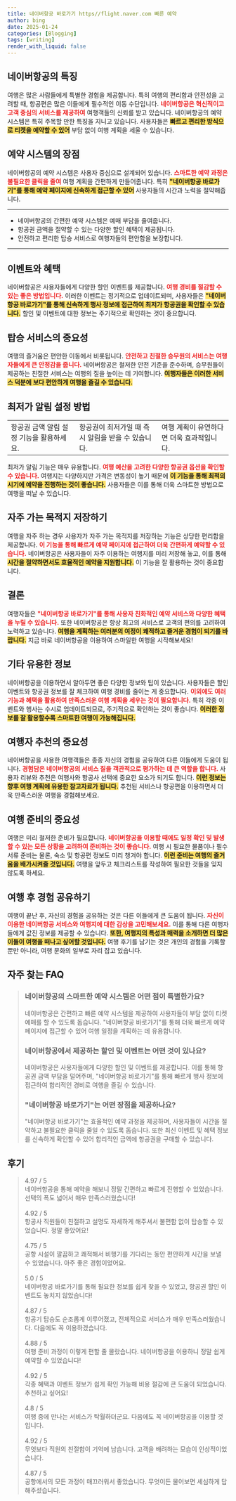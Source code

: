 ```yaml
---
title: 네이버항공 바로가기 https//flight.naver.com 빠른 예약
author: bing
date: 2025-01-24
categories: [Blogging]
tags: [writing]
render_with_liquid: false
---
```



<h2 id="네이버항공의 특징">네이버항공의 특징</h2>

<p>여행은 많은 사람들에게 특별한 경험을 제공합니다. 특히 여행의 편리함과 안전성을 고려할 때, 항공편은 많은 이들에게 필수적인 이동 수단입니다. <b><span style="color: #ee2323;">네이버항공은 혁신적이고 고객 중심의 서비스를 제공하여</span></b> 여행객들의 신뢰를 받고 있습니다. 네이버항공의 예약 시스템은 특히 주목할 만한 특징을 지니고 있습니다. 사용자들은 <b><span style="background-color: #ffe066;">빠르고 편리한 방식으로 티켓을 예약할 수 있어</span></b> 부담 없이 여행 계획을 세울 수 있습니다.</p>

<h2 id="예약 시스템의 장점">예약 시스템의 장점</h2>

<p>네이버항공의 예약 시스템은 사용자 중심으로 설계되어 있습니다. <b><span style="color: #ee2323;">스마트한 예약 과정은 불필요한 클릭을 줄여</span></b> 여행 계획을 간편하게 만들어줍니다. 특히 <b><span style="background-color: #ffe066;">"네이버항공 바로가기"를 통해 예약 페이지에 신속하게 접근할 수 있어</span></b> 사용자들의 시간과 노력을 절약해줍니다.</p>

<hr />

<ul>
    <li>네이버항공의 간편한 예약 시스템은 예매 부담을 줄여줍니다.</li>
    <li>항공권 금액을 절약할 수 있는 다양한 할인 혜택이 제공됩니다.</li>
    <li>안전하고 편리한 탑승 서비스로 여행자들의 편안함을 보장합니다.</li>
</ul>

<hr />

<h2 id="이벤트와 혜택">이벤트와 혜택</h2>

<p>네이버항공은 사용자들에게 다양한 할인 이벤트를 제공합니다. <b><span style="color: #ee2323;">여행 경비를 절감할 수 있는 좋은 방법입니다.</span></b> 이러한 이벤트는 정기적으로 업데이트되며, 사용자들은 <b><span style="background-color: #ffe066;">"네이버항공 바로가기"를 통해 신속하게 행사 정보에 접근하여 최저가 항공권을 확인할 수 있습니다.</span></b> 할인 및 이벤트에 대한 정보는 주기적으로 확인하는 것이 중요합니다.</p>

<h2 id="탑승 서비스의 중요성">탑승 서비스의 중요성</h2>

<p>여행의 즐거움은 편안한 이동에서 비롯됩니다. <b><span style="color: #ee2323;">안전하고 친절한 승무원의 서비스는 여행자들에게 큰 안정감을 줍니다.</span></b> 네이버항공은 철저한 안전 기준을 준수하며, 승무원들이 제공하는 친절한 서비스는 여행의 질을 높이는 데 기여합니다. <b><span style="background-color: #ffe066;">여행자들은 이러한 서비스 덕분에 보다 편안하게 여행을 즐길 수 있습니다.</span></b></p>

<h2 id="최저가 알림 설정 방법">최저가 알림 설정 방법</h2>

<table>
    <tr>
        <td>항공권 금액 알림 설정 기능을 활용하세요.</td>
        <td>항공권이 최저가일 때 즉시 알림을 받을 수 있습니다.</td>
        <td>여행 계획이 유연하다면 더욱 효과적입니다.</td>
    </tr>
</table>

<p>최저가 알림 기능은 매우 유용합니다. <b><span style="color: #ee2323;">여행 예산을 고려한 다양한 항공권 옵션을 확인할 수 있습니다.</span></b> 여행지는 다양하지만 가격은 변동성이 높기 때문에 <b><span style="background-color: #ffe066;">이 기능을 통해 최적의 시기에 예약을 진행하는 것이 좋습니다.</span></b> 사용자들은 이를 통해 더욱 스마트한 방법으로 여행을 떠날 수 있습니다.</p>

<h2 id="자주 가는 목적지 저장하기">자주 가는 목적지 저장하기</h2>

<p>여행을 자주 하는 경우 사용자가 자주 가는 목적지를 저장하는 기능은 상당한 편리함을 제공합니다. <b><span style="color: #ee2323;">이 기능을 통해 빠르게 예약 페이지에 접근하여 더욱 간편하게 예약할 수 있습니다.</span></b> 네이버항공은 사용자들이 자주 이용하는 여행지를 미리 저장해 놓고, 이를 통해 <b><span style="background-color: #ffe066;">시간을 절약하면서도 효율적인 예약을 지원합니다.</span></b> 이 기능을 잘 활용하는 것이 중요합니다.</p>

<h2 id="결론">결론</h2>

<p>여행자들은 <b><span style="color: #ee2323;">"네이버항공 바로가기"를 통해 사용자 친화적인 예약 서비스와 다양한 혜택을 누릴 수 있습니다.</span></b> 또한 네이버항공은 항상 최고의 서비스로 고객의 편의를 고려하여 노력하고 있습니다. <b><span style="background-color: #ffe066;">여행을 계획하는 여러분의 여정이 쾌적하고 즐거운 경험이 되기를 바랍니다.</span></b> 지금 바로 네이버항공을 이용하여 스마일한 여행을 시작해보세요!</p>

<h2 id="기타 유용한 정보">기타 유용한 정보</h2>

<p>네이버항공을 이용하면서 알아두면 좋은 다양한 정보와 팁이 있습니다. 사용자들은 할인 이벤트와 항공권 정보를 잘 체크하여 여행 경비를 줄이는 게 중요합니다. <b><span style="color: #ee2323;">이외에도 여러 기능과 혜택을 활용하여 만족스러운 여행 계획을 세우는 것이 필요합니다.</span></b> 특히 각종 이벤트와 행사는 수시로 업데이트되므로, 주기적으로 확인하는 것이 좋습니다. <b><span style="background-color: #ffe066;">이러한 정보를 잘 활용할수록 스마트한 여행이 가능해집니다.</span></b></p>

<h2 id="여행자 추천의 중요성">여행자 추천의 중요성</h2>

<p>네이버항공을 사용한 여행객들은 종종 자신의 경험을 공유하여 다른 이들에게 도움이 됩니다. <b><span style="color: #ee2323;">경험담은 네이버항공의 서비스 질을 객관적으로 평가하는 데 큰 역할을 합니다.</span></b> 사용자 리뷰와 추천은 여행사와 항공사 선택에 중요한 요소가 되기도 합니다. <b><span style="background-color: #ffe066;">이런 정보는 향후 여행 계획에 유용한 참고자료가 됩니다.</span></b> 추천된 서비스나 항공편을 이용하면서 더욱 만족스러운 여행을 경험해보세요.</p>

<h2 id="여행 준비의 중요성">여행 준비의 중요성</h2>

<p>여행은 미리 철저한 준비가 필요합니다. <b><span style="color: #ee2323;">네이버항공을 이용할 때에도 일정 확인 및 발생할 수 있는 모든 상황을 고려하여 준비하는 것이 좋습니다.</span></b> 여행 시 필요한 물품이나 필수 서류 준비는 물론, 숙소 및 항공편 정보도 미리 챙겨야 합니다. <b><span style="background-color: #ffe066;">이런 준비는 여행의 즐거움을 배가시켜줄 것입니다.</span></b> 여행을 앞두고 체크리스트를 작성하여 필요한 것들을 잊지 않도록 하세요.</p>

<h2 id="여행 후 경험 공유하기">여행 후 경험 공유하기</h2>

<p>여행이 끝난 후, 자신의 경험을 공유하는 것은 다른 이들에게 큰 도움이 됩니다. <b><span style="color: #ee2323;">자신이 이용한 네이버항공 서비스와 여행지에 대한 감상을 고민해보세요.</span></b> 이를 통해 다른 여행자들에게 값진 정보를 제공할 수 있습니다. <b><span style="background-color: #ffe066;">또한, 여행지의 특성과 매력을 소개하면 더 많은 이들이 여행을 떠나고 싶어할 것입니다.</span></b> 여행 후기를 남기는 것은 개인의 경험을 기록할 뿐만 아니라, 여행 문화의 일부로 자리 잡고 있습니다.</p>


<h2 id='자주_찾는_FAQ'>자주 찾는 FAQ</h2>
<div itemscope="" itemtype="https://schema.org/FAQPage"> 
<blockquote> 
<div itemscope="" itemprop="mainEntity" itemtype="https://schema.org/Question"> 
<h3 itemprop="name">네이버항공의 스마트한 예약 시스템은 어떤 점이 특별한가요?</h3> 
<div itemscope="" itemprop="acceptedAnswer" itemtype="https://schema.org/Answer"> 
<span itemprop="text"> 
<p>네이버항공은 간편하고 빠른 예약 시스템을 제공하여 사용자들이 부담 없이 티켓 예매를 할 수 있도록 돕습니다. "네이버항공 바로가기"를 통해 더욱 빠르게 예약 페이지에 접근할 수 있어 여행 일정을 계획하는 데 유용합니다.</p> 
</span> 
</div> 
</div> 

<div itemscope="" itemprop="mainEntity" itemtype="https://schema.org/Question"> 
<h3 itemprop="name">네이버항공에서 제공하는 할인 및 이벤트는 어떤 것이 있나요?</h3> 
<div itemscope="" itemprop="acceptedAnswer" itemtype="https://schema.org/Answer"> 
<span itemprop="text"> 
<p>네이버항공은 사용자들에게 다양한 할인 및 이벤트를 제공합니다. 이를 통해 항공권 금액 부담을 덜어주며, "네이버항공 바로가기"를 통해 빠르게 행사 정보에 접근하여 합리적인 경비로 여행을 즐길 수 있습니다.</p> 
</span> 
</div> 
</div> 

<div itemscope="" itemprop="mainEntity" itemtype="https://schema.org/Question"> 
<h3 itemprop="name">"네이버항공 바로가기"는 어떤 장점을 제공하나요?</h3> 
<div itemscope="" itemprop="acceptedAnswer" itemtype="https://schema.org/Answer"> 
<span itemprop="text"> 
<p>"네이버항공 바로가기"는 효율적인 예약 과정을 제공하며, 사용자들이 시간을 절약하고 불필요한 클릭을 줄일 수 있도록 돕습니다. 또한 최신 이벤트 및 혜택 정보를 신속하게 확인할 수 있어 합리적인 금액에 항공권을 구매할 수 있습니다.</p> 
</span> 
</div> 
</div> 

</blockquote> 
</div>
<h2 id='후기'>후기</h2>
<div itemscope itemtype="https://schema.org/Product">
  <blockquote>
  <div itemprop="review" itemscope itemtype="https://schema.org/Review">
      <div itemprop="reviewRating" itemscope itemtype="https://schema.org/Rating"> <span itemprop="ratingValue">4.97</span> / <span itemprop="bestRating">5</span> </div>
      <span itemprop="reviewBody">네이버항공을 통해 예약을 해보니 정말 간편하고 빠르게 진행할 수 있었습니다. 선택의 폭도 넓어서 매우 만족스러웠습니다!</span>
  </div>
  <br>
  <div itemprop="review" itemscope itemtype="https://schema.org/Review">
      <div itemprop="reviewRating" itemscope itemtype="https://schema.org/Rating"> <span itemprop="ratingValue">4.92</span> / <span itemprop="bestRating">5</span> </div>
      <span itemprop="reviewBody">항공사 직원들이 친절하고 설명도 자세하게 해주셔서 불편함 없이 탑승할 수 있었습니다. 정말 좋았어요!</span>
  </div>
  <br>
  <div itemprop="review" itemscope itemtype="https://schema.org/Review">
      <div itemprop="reviewRating" itemscope itemtype="https://schema.org/Rating"> <span itemprop="ratingValue">4.75</span> / <span itemprop="bestRating">5</span> </div>
      <span itemprop="reviewBody">공항 시설이 깔끔하고 쾌적해서 비행기를 기다리는 동안 편안하게 시간을 보낼 수 있었습니다. 아주 좋은 경험이었어요.</span>
  </div>
  <br>
  <div itemprop="review" itemscope itemtype="https://schema.org/Review">
      <div itemprop="reviewRating" itemscope itemtype="https://schema.org/Rating"> <span itemprop="ratingValue">5.0</span> / <span itemprop="bestRating">5</span> </div>
      <span itemprop="reviewBody">네이버항공 바로가기를 통해 필요한 정보를 쉽게 찾을 수 있었고, 항공권 할인 이벤트도 놓치지 않았습니다!</span>
  </div>
  <br>
  <div itemprop="review" itemscope itemtype="https://schema.org/Review">
      <div itemprop="reviewRating" itemscope itemtype="https://schema.org/Rating"> <span itemprop="ratingValue">4.87</span> / <span itemprop="bestRating">5</span> </div>
      <span itemprop="reviewBody">항공기 탑승도 순조롭게 이루어졌고, 전체적으로 서비스가 매우 만족스러웠습니다. 다음에도 꼭 이용하겠습니다.</span>
  </div>
  <br>
  <div itemprop="review" itemscope itemtype="https://schema.org/Review">
      <div itemprop="reviewRating" itemscope itemtype="https://schema.org/Rating"> <span itemprop="ratingValue">4.88</span> / <span itemprop="bestRating">5</span> </div>
      <span itemprop="reviewBody">여행 준비 과정이 이렇게 편할 줄 몰랐습니다. 네이버항공을 이용하니 정말 쉽게 예약할 수 있었습니다!</span>
  </div>
  <br>
  <div itemprop="review" itemscope itemtype="https://schema.org/Review">
      <div itemprop="reviewRating" itemscope itemtype="https://schema.org/Rating"> <span itemprop="ratingValue">4.92</span> / <span itemprop="bestRating">5</span> </div>
      <span itemprop="reviewBody">각종 혜택과 이벤트 정보가 쉽게 확인 가능해 비용 절감에 큰 도움이 되었습니다. 추천하고 싶어요!</span>
  </div>
  <br>
  <div itemprop="review" itemscope itemtype="https://schema.org/Review">
      <div itemprop="reviewRating" itemscope itemtype="https://schema.org/Rating"> <span itemprop="ratingValue">4.8</span> / <span itemprop="bestRating">5</span> </div>
      <span itemprop="reviewBody">여행 중에 만나는 서비스가 탁월하더군요. 다음에도 꼭 네이버항공을 이용할 것입니다.</span>
  </div>
  <br>
  <div itemprop="review" itemscope itemtype="https://schema.org/Review">
      <div itemprop="reviewRating" itemscope itemtype="https://schema.org/Rating"> <span itemprop="ratingValue">4.92</span> / <span itemprop="bestRating">5</span> </div>
      <span itemprop="reviewBody">무엇보다 직원의 친절함이 기억에 남습니다. 고객을 배려하는 모습이 인상적이었습니다.</span>
  </div>
  <br>
  <div itemprop="review" itemscope itemtype="https://schema.org/Review">
      <div itemprop="reviewRating" itemscope itemtype="https://schema.org/Rating"> <span itemprop="ratingValue">4.87</span> / <span itemprop="bestRating">5</span> </div>
      <span itemprop="reviewBody">공항에서의 모든 과정이 매끄러워서 좋았습니다. 무엇이든 물어보면 세심하게 답해주셨습니다.</span>
  </div>
  </blockquote>
</div>
